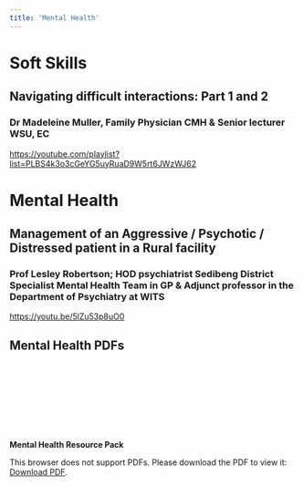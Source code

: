 ```yaml
---
title: 'Mental Health'
---
```

# Soft Skills
## Navigating difficult interactions: Part 1 and 2 
### Dr Madeleine Muller, Family Physician CMH & Senior lecturer WSU, EC
https://youtube.com/playlist?list=PLBS4k3o3cGeYG5uyRuaD9W5rt6JWzWJ62

# Mental Health
## Management of an Aggressive / Psychotic / Distressed patient in a Rural facility
### Prof Lesley Robertson; HOD psychiatrist Sedibeng District Specialist Mental Health Team in GP & Adjunct professor in the Department of Psychiatry at WITS
https://youtu.be/5lZu53p8uO0


## Mental Health PDFs
**Mental Health Resource Pack**
<object data="/pdfs/PORTAL/mental-health/RO2022 Mental Health Resource Pack.pdf" type="application/pdf" width="100%" height="800px">
    <embed src="/pdfs/PORTAL/mental-health/RO2022 Mental Health Resource Pack.pdf">
        <p>This browser does not support PDFs. Please download the PDF to view it: <a href="/pdfs/PORTAL/mental-health/RO2022 Mental Health Resource Pack.pdf">Download PDF</a>.</p>
    </embed>
</object> 